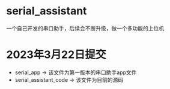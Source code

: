 # serial_assistant
 一个自己开发的串口助手，后续会不断升级，做一个多功能的上位机

 # 2023年3月22日提交
 * serial_app -> 该文件为第一版本的串口助手app文件
 * serial_assistant_code -> 该文件为目前的源码
